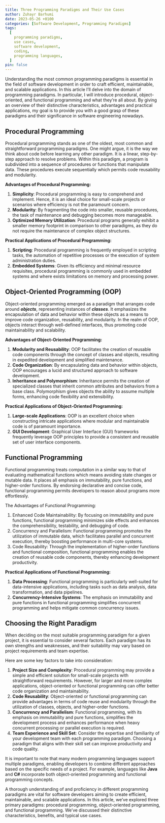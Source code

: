 ```yaml
---
title: Three Programming Paradigms and Their Use Cases
author: Zuhayr Barhumi
date: 2023-05-26 +0100
categories: [Software Development, Programming Paradigms]
tags:
  [
    programming paradigms,
    use cases,
    software development,
    coding,
    programming languages,
  ]
pin: false
---
```


Understanding the most common programming paradigms is essential in the field of software development in order to craft efficient, maintainable, and scalable applications. In this article I’ll delve into the domain of programming paradigms. In particular, I will introduce procedural, object-oriented, and functional programming and what they’re all about. By giving an overview of their distinctive characteristics, advantages and practical applications, my goal is to provide you with a good grasp of these paradigms and their significance in software engineering nowadays.

## Procedural Programming

Procedural programming stands as one of the oldest, most common and straightforward programming paradigms. One might argue, it is the way we think about code before learning any other paradigm. It is a linear, step-by-step approach to resolve problems. Within this paradigm, a program is subdivided into a sequence of procedures or functions that manipulate data. These procedures execute sequentially which permits code reusability and modularity.

**Advantages of Procedural Programming:**

1.  **Simplicity**: Procedural programming is easy to comprehend and implement. Hence, it is an ideal choice for small-scale projects or scenarios where efficiency is not the paramount concern.
2.  **Modularity**: By fragmenting the code into smaller, reusable procedures, the task of maintenance and debugging becomes more manageable.
3.  **Optimized Memory Utilization**: Procedural programs generally exhibit a smaller memory footprint in comparison to other paradigms, as they do not require the maintenance of complex object structures.

**Practical Applications of Procedural Programming:**

1.  **Scripting**: Procedural programming is frequently employed in scripting tasks, the automation of repetitive processes or the execution of system administration duties.
2.  **Embedded Systems**: Given its efficiency and minimal resource requisites, procedural programming is commonly used in embedded systems and where exists limitations on memory and processing power.

## Object-Oriented Programming (OOP)

Object-oriented programming emerged as a paradigm that arranges code around **_objects_**, representing instances of **_classes_**. It emphasizes the encapsulation of data and behavior within these objects as a means to improve code organization, reusability, and modularity. In the realm of OOP, objects interact through well-defined interfaces, thus promoting code maintainability and scalability.

**Advantages of Object-Oriented Programming:**

1.  **Modularity and Reusability**: OOP facilitates the creation of reusable code components through the concept of classes and objects, resulting in expedited development and simplified maintenance.
2.  **Code Organization**: By encapsulating data and behavior within objects, OOP encourages a lucid and structured approach to software development.
3.  **Inheritance and Polymorphism**: Inheritance permits the creation of specialized classes that inherit common attributes and behaviors from a base class. Polymorphism gives objects the ability to assume multiple forms, enhancing code flexibility and extensibility.

**Practical Applications of Object-Oriented Programming:**

1.  **Large-scale Applications**: OOP is an excellent choice when constructing intricate applications where modular and maintainable code is of paramount importance.
2.  **GUI Development**: Graphical User Interface (GUI) frameworks frequently leverage OOP principles to provide a consistent and reusable set of user interface components.

## Functional Programming

Functional programming treats computation in a similar way to that of evaluating mathematical functions which means avoiding state changes or mutable data. It places all emphasis on immutability, pure functions, and higher-order functions. By endorsing declarative and concise code, functional programming permits developers to reason about programs more effortlessly.

The Advantages of Functional Programming:

1.  Enhanced Code Maintainability: By focusing on immutability and pure functions, functional programming minimizes side effects and enhances the comprehensibility, testability, and debugging of code.
2.  Concurrency and Parallelism: Functional programming promotes the utilization of immutable data, which facilitates parallel and concurrent execution, thereby boosting performance in multi-core systems.
3.  Code Reusability: Through the implementation of higher-order functions and functional composition, functional programming enables the creation of reusable code components, thereby enhancing development productivity.

**Practical Applications of Functional Programming:**

1.  **Data Processing**: Functional programming is particularly well-suited for data-intensive applications, including tasks such as data analysis, data transformation, and data pipelines.
2.  **Concurrency-Intensive Systems**: The emphasis on immutability and pure functions in functional programming simplifies concurrent programming and helps mitigate common concurrency issues.

## Choosing the Right Paradigm

When deciding on the most suitable programming paradigm for a given project, it is essential to consider several factors. Each paradigm has its own strengths and weaknesses, and their suitability may vary based on project requirements and team expertise.

Here are some key factors to take into consideration:

1.  **Project Size and Complexity**: Procedural programming may provide a simple and efficient solution for small-scale projects with straightforward requirements. However, for larger and more complex applications, object-oriented or functional programming can offer better code organization and maintainability.
2.  **Code Reusability**: Object-oriented or functional programming can provide advantages in terms of code reuse and modularity through the utilization of classes, objects, and higher-order functions.
3.  **Concurrency and Parallelism**: Functional programming, with its emphasis on immutability and pure functions, simplifies the development process and enhances performance when heavy concurrent processing or parallel execution is required.
4.  **Team Experience and Skill Set**: Consider the expertise and familiarity of your development team with each programming paradigm. Choosing a paradigm that aligns with their skill set can improve productivity and code quality.

It is important to note that many modern programming languages support multiple paradigms, enabling developers to combine different approaches based on the specific needs of a project. For example, languages like **Java** and **C#** incorporate both object-oriented programming and functional programming concepts.

A thorough understanding of and proficiency in different programming paradigms are vital for software developers aiming to create efficient, maintainable, and scalable applications. In this article, we’ve explored three primary paradigms: procedural programming, object-oriented programming, and functional programming. We’ve discussed their distinctive characteristics, benefits, and typical use cases.
